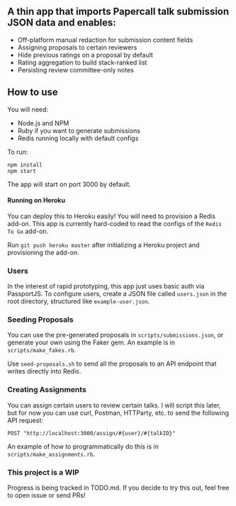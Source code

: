 ## A thin app that imports Papercall talk submission JSON data and enables:

* Off-platform manual redaction for submission content fields
* Assigning proposals to certain reviewers
* Hide previous ratings on a proposal by default
* Rating aggregation to build stack-ranked list
* Persisting review committee-only notes

## How to use

You will need:

* Node.js and NPM
* Ruby if you want to generate submissions
* Redis running locally with default configs

To run:

```
npm install
npm start
```

The app will start on port 3000 by default.

#### Running on Heroku

You can deploy this to Heroku easily! You will need to provision a Redis add-on.
This app is currently hard-coded to read the configs of the `Redis To Go`
add-on.

Run `git push heroku master` after initializing a Heroku
project and provisioning the add-on.

### Users

In the interest of rapid prototyping, this app just uses basic auth via
PassportJS. To configure users, create a JSON file called `users.json` in the
root directory, structured like `example-user.json`.

### Seeding Proposals

You can use the pre-generated proposals in `scripts/submissions.json`, or
generate your own using the Faker gem. An example is in `scripts/make_fakes.rb`.

Use `seed-proposals.sh` to send all the proposals to an API endpoint that writes
directly into Redis.

### Creating Assignments

You can assign certain users to review certain talks. I will script this later,
but for now you can use curl, Postman, HTTParty, etc. to send the following API
request:

```
POST "http://localhost:3000/assign/#{user}/#{talkID}"
```

An example of how to programmatically do this is in
`scripts/make_assignments.rb`.

### This project is a WIP

Progress is being tracked in TODO.md. If you decide to try this out, feel free
to open issue or send PRs!
